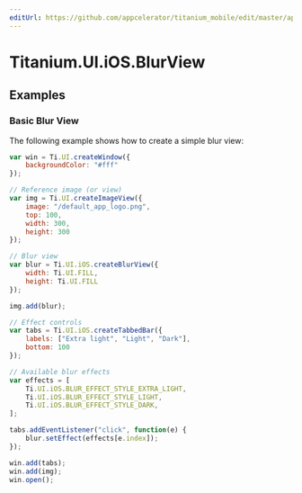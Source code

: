 ```yaml
---
editUrl: https://github.com/appcelerator/titanium_mobile/edit/master/apidoc/Titanium/UI/iOS/BlurView.yml
---
```

# Titanium.UI.iOS.BlurView

<TypeHeader/>

## Examples

### Basic Blur View

The following example shows how to create a simple blur view:

``` js
var win = Ti.UI.createWindow({
    backgroundColor: "#fff"
});

// Reference image (or view)
var img = Ti.UI.createImageView({
    image: "/default_app_logo.png",
    top: 100,
    width: 300,
    height: 300
});

// Blur view
var blur = Ti.UI.iOS.createBlurView({
    width: Ti.UI.FILL,
    height: Ti.UI.FILL
});

img.add(blur);

// Effect controls
var tabs = Ti.UI.iOS.createTabbedBar({
    labels: ["Extra light", "Light", "Dark"],
    bottom: 100
});

// Available blur effects
var effects = [
    Ti.UI.iOS.BLUR_EFFECT_STYLE_EXTRA_LIGHT,
    Ti.UI.iOS.BLUR_EFFECT_STYLE_LIGHT,
    Ti.UI.iOS.BLUR_EFFECT_STYLE_DARK,
];

tabs.addEventListener("click", function(e) {
    blur.setEffect(effects[e.index]);
});

win.add(tabs);
win.add(img);
win.open();
```

<ApiDocs/>
